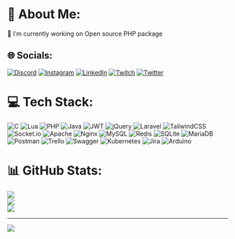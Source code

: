 # 💫 About Me:
🔭 I’m currently working on Open source PHP package


## 🌐 Socials:
[![Discord](https://img.shields.io/badge/Discord-%237289DA.svg?logo=discord&logoColor=white)](https://discord.gg/Sxu6DDRJ49 ) [![Instagram](https://img.shields.io/badge/Instagram-%23E4405F.svg?logo=Instagram&logoColor=white)](https://instagram.com/yeganehha) [![LinkedIn](https://img.shields.io/badge/LinkedIn-%230077B5.svg?logo=linkedin&logoColor=white)](https://linkedin.com/in/erfanebrahimi) [![Twitch](https://img.shields.io/badge/Twitch-%239146FF.svg?logo=Twitch&logoColor=white)](https://twitch.tv/yeganehha) [![Twitter](https://img.shields.io/badge/Twitter-%231DA1F2.svg?logo=Twitter&logoColor=white)](https://twitter.com/yeganehha) 

# 💻 Tech Stack:
![C](https://img.shields.io/badge/c-%2300599C.svg?style=flat-square&logo=c&logoColor=white) ![Lua](https://img.shields.io/badge/lua-%232C2D72.svg?style=flat-square&logo=lua&logoColor=white) ![PHP](https://img.shields.io/badge/php-%23777BB4.svg?style=flat-square&logo=php&logoColor=white) ![Java](https://img.shields.io/badge/java-%23ED8B00.svg?style=flat-square&logo=java&logoColor=white) ![JWT](https://img.shields.io/badge/JWT-black?style=flat-square&logo=JSON%20web%20tokens) ![jQuery](https://img.shields.io/badge/jquery-%230769AD.svg?style=flat-square&logo=jquery&logoColor=white) ![Laravel](https://img.shields.io/badge/laravel-%23FF2D20.svg?style=flat-square&logo=laravel&logoColor=white) ![TailwindCSS](https://img.shields.io/badge/tailwindcss-%2338B2AC.svg?style=flat-square&logo=tailwind-css&logoColor=white) ![Socket.io](https://img.shields.io/badge/Socket.io-black?style=flat-square&logo=socket.io&badgeColor=010101) ![Apache](https://img.shields.io/badge/apache-%23D42029.svg?style=flat-square&logo=apache&logoColor=white) ![Nginx](https://img.shields.io/badge/nginx-%23009639.svg?style=flat-square&logo=nginx&logoColor=white) ![MySQL](https://img.shields.io/badge/mysql-%2300f.svg?style=flat-square&logo=mysql&logoColor=white) ![Redis](https://img.shields.io/badge/redis-%23DD0031.svg?style=flat-square&logo=redis&logoColor=white) ![SQLite](https://img.shields.io/badge/sqlite-%2307405e.svg?style=flat-square&logo=sqlite&logoColor=white) ![MariaDB](https://img.shields.io/badge/MariaDB-003545?style=flat-square&logo=mariadb&logoColor=white) ![Postman](https://img.shields.io/badge/Postman-FF6C37?style=flat-square&logo=postman&logoColor=white) ![Trello](https://img.shields.io/badge/Trello-%23026AA7.svg?style=flat-square&logo=Trello&logoColor=white) ![Swagger](https://img.shields.io/badge/-Swagger-%23Clojure?style=flat-square&logo=swagger&logoColor=white) ![Kubernetes](https://img.shields.io/badge/kubernetes-%23326ce5.svg?style=flat-square&logo=kubernetes&logoColor=white) ![Jira](https://img.shields.io/badge/jira-%230A0FFF.svg?style=flat-square&logo=jira&logoColor=white) ![Arduino](https://img.shields.io/badge/-Arduino-00979D?style=flat-square&logo=Arduino&logoColor=white)
# 📊 GitHub Stats:
![](https://github-readme-stats-sigma-five.vercel.app/api?username=yeganehha&theme=default&hide_border=false&include_all_commits=true&count_private=true)<br/>
![](https://github-readme-streak-stats.herokuapp.com/?user=yeganehha&theme=default&hide_border=false)<br/>
![](https://github-readme-stats-sigma-five.vercel.app/api/top-langs/?username=yeganehha&theme=default&hide_border=false&include_all_commits=true&count_private=true&layout=compact)

---
![](https://komarev.com/ghpvc/?username=esmaeilbahrani&label=Profile%20views&color=0e75b6&style=flat)
